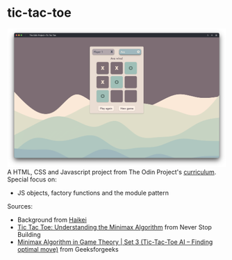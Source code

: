 # tic-tac-toe
![Site preview](./img/page-preview.png?raw=true)
A HTML, CSS and Javascript project from The Odin Project's [curriculum](https://www.theodinproject.com/lessons/node-path-javascript-tic-tac-toe). Special focus on:
* JS objects, factory functions and the module pattern

Sources:
* Background from [Haikei](https://haikei.app/)
* [Tic Tac Toe: Understanding the Minimax Algorithm](https://www.neverstopbuilding.com/blog/minimax) from Never Stop Building
* [Minimax Algorithm in Game Theory | Set 3 (Tic-Tac-Toe AI – Finding optimal move)](https://www.geeksforgeeks.org/minimax-algorithm-in-game-theory-set-3-tic-tac-toe-ai-finding-optimal-move/) from Geeksforgeeks